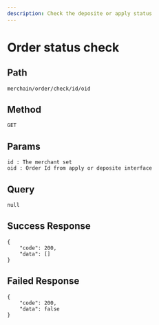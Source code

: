 ```yaml
---
description: Check the deposite or apply status
---
```


# Order status check

## Path

```
merchain/order/check/id/oid
```

## Method

```
GET
```

## Params

```
id : The merchant set
oid : Order Id from apply or deposite interface
```

## Query

```
null
```

## Success Response

```
{
    "code": 200,
    "data": []
}
```

## Failed Response

```
{
    "code": 200,
    "data": false
}
```


